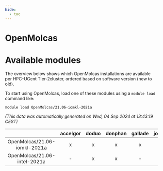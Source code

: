 ```yaml
---
hide:
  - toc
---
```


OpenMolcas
==========

# Available modules


The overview below shows which OpenMolcas installations are available per HPC-UGent Tier-2cluster, ordered based on software version (new to old).

To start using OpenMolcas, load one of these modules using a `module load` command like:

```shell
module load OpenMolcas/21.06-iomkl-2021a
```

*(This data was automatically generated on Wed, 04 Sep 2024 at 13:43:19 CEST)*  

| |accelgor|doduo|donphan|gallade|joltik|shinx|skitty|
| :---: | :---: | :---: | :---: | :---: | :---: | :---: | :---: |
|OpenMolcas/21.06-iomkl-2021a|x|x|x|x|x|-|x|
|OpenMolcas/21.06-intel-2021a|-|x|x|-|x|-|x|
